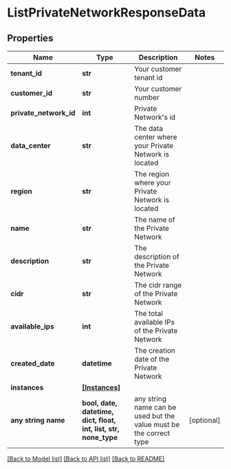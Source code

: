 # ListPrivateNetworkResponseData


## Properties
Name | Type | Description | Notes
------------ | ------------- | ------------- | -------------
**tenant_id** | **str** | Your customer tenant id | 
**customer_id** | **str** | Your customer number | 
**private_network_id** | **int** | Private Network&#39;s id | 
**data_center** | **str** | The data center where your Private Network is located | 
**region** | **str** | The region where your Private Network is located | 
**name** | **str** | The name of the Private Network | 
**description** | **str** | The description of the Private Network | 
**cidr** | **str** | The cidr range of the Private Network | 
**available_ips** | **int** | The total available IPs of the Private Network | 
**created_date** | **datetime** | The creation date of the Private Network | 
**instances** | [**[Instances]**](Instances.md) |  | 
**any string name** | **bool, date, datetime, dict, float, int, list, str, none_type** | any string name can be used but the value must be the correct type | [optional]

[[Back to Model list]](../README.md#documentation-for-models) [[Back to API list]](../README.md#documentation-for-api-endpoints) [[Back to README]](../README.md)


